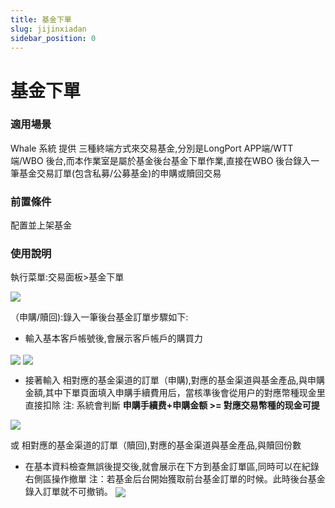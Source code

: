 ```yaml
---
title: 基金下單
slug: jijinxiadan
sidebar_position: 0
---
```



# 基金下單

### 適用場景

Whale 系統 提供 三種終端方式來交易基金,分別是LongPort APP端/WTT 端/WBO 後台,而本作業室是屬於基金後台基金下單作業,直接在WBO 後台錄入一筆基金交易訂單(包含私募/公募基金)的申購或贖回交易

### 前置條件

配置並上架基金

### 使用說明

執行菜單:交易面板&gt;基金下單

<img src="/assets/UCqtbpIXEoxtAkxzDO5c1IrvnNd.png" src-width="2978" src-height="1642" align="center"/>

（申購/贖回):錄入一筆後台基金訂單步驟如下:

- 輸入基本客戶帳號後,會展示客戶帳戶的購買力 

<img src="/assets/LigHbzMsYo69TRxJhTRcwA8qn0d.png" src-width="2890" src-height="1570" align="center"/>

<img src="/assets/LM6xb9L3poNFVAxb6oZcmBBunFf.png" src-width="2982" src-height="842" align="center"/>

- 接著輸入 相對應的基金渠道的訂單（申購),對應的基金渠道與基金產品,與申購金額,其中下單頁面填入申購手續費用后，當核準後會從用户的對應幣種现金里直接扣除
    注:  系統會判斷 **申購手續费+申購金额 &gt;= 對應交易幣種的现金可提**
    
<img src="/assets/TLU3bz4Vao8QnRx1Xznc3j9Kncf.png" src-width="2924" src-height="1432" align="center"/>

或 相對應的基金渠道的訂單（贖回),對應的基金渠道與基金產品,與贖回份數

- 在基本資料檢查無誤後提交後,就會展示在下方到基金訂單區,同時可以在紀錄右側區操作撤單
    注：若基金后台開始獲取前台基金訂單的时候。此時後台基金錄入訂單就不可撤销。
    <img src="/assets/VL19beCHro7D73xS6N7cbpNvnge.png" src-width="2932" src-height="1720" align="center"/>

